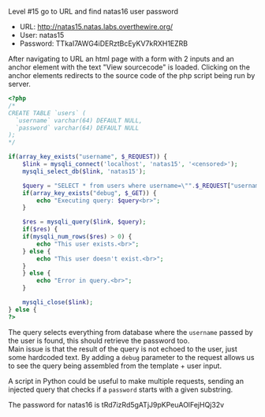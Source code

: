 Level #15 go to URL and find natas16 user password

- URL: http://natas15.natas.labs.overthewire.org/
- User: natas15
- Password: TTkaI7AWG4iDERztBcEyKV7kRXH1EZRB

After navigating to URL an html page with a form with 2 inputs and an anchor element with the text "View sourcecode" is loaded.
Clicking on the anchor elements redirects to the source code of the php script being run by server.
  

```PHP
<?php
/*
CREATE TABLE `users` (
  `username` varchar(64) DEFAULT NULL,
  `password` varchar(64) DEFAULT NULL
);
*/

if(array_key_exists("username", $_REQUEST)) {
    $link = mysqli_connect('localhost', 'natas15', '<censored>');
    mysqli_select_db($link, 'natas15');

    $query = "SELECT * from users where username=\"".$_REQUEST["username"]."\"";
    if(array_key_exists("debug", $_GET)) {
        echo "Executing query: $query<br>";
    }

    $res = mysqli_query($link, $query);
    if($res) {
    if(mysqli_num_rows($res) > 0) {
        echo "This user exists.<br>";
    } else {
        echo "This user doesn't exist.<br>";
    }
    } else {
        echo "Error in query.<br>";
    }

    mysqli_close($link);
} else {
?>
```

The query selects everything from database where the `username` passed by the user is found, this should retrieve the password too.  
Main issue is that the result of the query is not echoed to the user, just some hardcoded text. By adding a `debug` parameter to 
the request allows us to see the query being assembled from the template + user input.  
  
A script in Python could be useful to make multiple requests, sending an injected query that checks if a `password` starts with a given
substring.  
  
The password for natas16 is 
tRd7izRd5gATjJ9pKPeuAOlFejHQj32v
